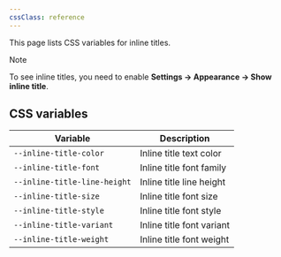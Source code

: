 ```yaml
---
cssClass: reference
---
```


This page lists CSS variables for inline titles.

> [!note]
> To see inline titles, you need to enable **Settings → Appearance → Show inline title**.

## CSS variables

| Variable                     | Description               |
| ---------------------------- | ------------------------- |
| `--inline-title-color`       | Inline title text color   |
| `--inline-title-font`        | Inline title font family  |
| `--inline-title-line-height` | Inline title line height  |
| `--inline-title-size`        | Inline title font size    |
| `--inline-title-style`       | Inline title font style   |
| `--inline-title-variant`     | Inline title font variant |
| `--inline-title-weight`      | Inline title font weight  |
